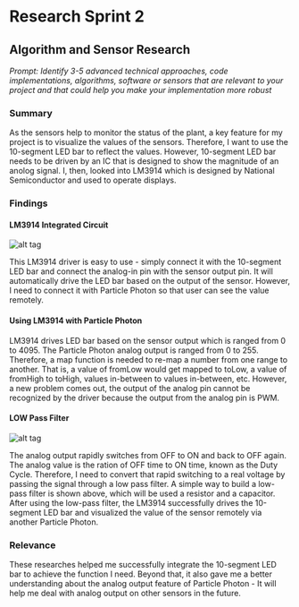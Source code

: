 # Research Sprint 2
## Algorithm and Sensor Research

_Prompt: Identify 3-5 advanced technical approaches, code implementations, algorithms, software or sensors that are relevant to your project and that could help you make your implementation more robust_

### Summary

As the sensors help to monitor the status of the plant, a key feature for my project is to visualize the values of the sensors. Therefore, I want to use the 10-segment LED bar to reflect the values. However, 10-segment LED bar needs to be driven by an IC that is designed to show the magnitude of an anolog signal. I, then, looked into LM3914 which is designed by National Semiconductor and used to operate displays.

### Findings
#### LM3914 Integrated Circuit
![alt tag](https://github.com/daraghbyrne/advancediot2017/blob/master/students/rtao1/research/LM3914.jpg)

This LM3914 driver is easy to use - simply connect it with the 10-segment LED bar and connect the analog-in pin with the sensor output pin. It will automatically drive the LED bar based on the output of the sensor. However, I need to connect it with Particle Photon so that user can see the value remotely.

#### Using LM3914 with Particle Photon
LM3914 drives LED bar based on the sensor output which is ranged from 0 to 4095. The Particle Photon analog output is ranged from 0 to 255. Therefore, a map function is needed to re-map a number from one range to another. That is, a value of fromLow would get mapped to toLow, a value of fromHigh to toHigh, values in-between to values in-between, etc. However, a new problem comes out, the output of the analog pin cannot be recognized by the driver because the output from the analog pin is PWM. 

#### LOW Pass Filter
![alt tag](https://github.com/daraghbyrne/advancediot2017/blob/master/students/rtao1/research/Low%20pass%20filter.png)

The analog output rapidly switches from OFF to ON and back to OFF again. The analog value is the ration of OFF time to ON time, known as the Duty Cycle. Therefore, I need to convert that rapid switching to a real voltage by passing the signal through a low pass filter. A simple way to build a low-pass filter is shown above, which will be used a resistor and a capacitor. After using the low-pass filter, the LM3914 successfully drives the 10-segment LED bar and visualized the value of the sensor remotely via another Particle Photon.

### Relevance

These researches helped me successfully integrate the 10-segment LED bar to achieve the function I need. Beyond that, it also gave me a better understanding about the analog output feature of Particle Photon - It will help me deal with analog output on other sensors in the future.
